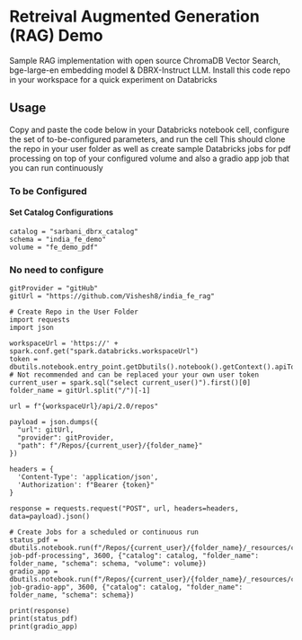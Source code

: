 # Retreival Augmented Generation (RAG) Demo

Sample RAG implementation with open source ChromaDB Vector Search, bge-large-en embedding model & DBRX-Instruct LLM. Install this code repo in your workspace for a quick experiment on Databricks

## Usage

Copy and paste the code below in your Databricks notebook cell, configure the set of to-be-configured parameters, and run the cell
This should clone the repo in your user folder as well as create sample Databricks jobs for pdf processing on top of your configured volume and also a gradio app job that you can run continuously

### To be Configured
#### Set Catalog Configurations
```
catalog = "sarbani_dbrx_catalog"
schema = "india_fe_demo"
volume = "fe_demo_pdf"
```


### No need to configure
```
gitProvider = "gitHub"
gitUrl = "https://github.com/Vishesh8/india_fe_rag"

# Create Repo in the User Folder
import requests
import json

workspaceUrl = 'https://' + spark.conf.get("spark.databricks.workspaceUrl")
token = dbutils.notebook.entry_point.getDbutils().notebook().getContext().apiToken().get() # Not recommended and can be replaced your your own user token
current_user = spark.sql("select current_user()").first()[0]
folder_name = gitUrl.split("/")[-1]

url = f"{workspaceUrl}/api/2.0/repos"

payload = json.dumps({
  "url": gitUrl,
  "provider": gitProvider,
  "path": f"/Repos/{current_user}/{folder_name}"
})

headers = {
  'Content-Type': 'application/json',
  'Authorization': f"Bearer {token}"
}

response = requests.request("POST", url, headers=headers, data=payload).json()

# Create Jobs for a scheduled or continuous run
status_pdf = dbutils.notebook.run(f"/Repos/{current_user}/{folder_name}/_resources/create-job-pdf-processing", 3600, {"catalog": catalog, "folder_name": folder_name, "schema": schema, "volume": volume})
gradio_app = dbutils.notebook.run(f"/Repos/{current_user}/{folder_name}/_resources/create-job-gradio-app", 3600, {"catalog": catalog, "folder_name": folder_name, "schema": schema})

print(response)
print(status_pdf)
print(gradio_app)
```
